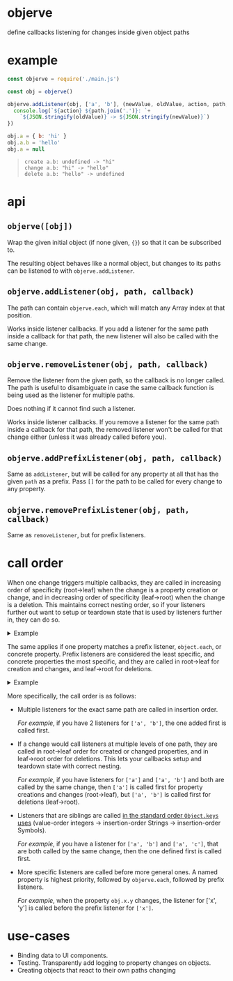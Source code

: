 # objerve

define callbacks listening for changes inside given object paths

# example

<!-- !test program node -->

<!-- !test in first example -->
```js
const objerve = require('./main.js')

const obj = objerve()

objerve.addListener(obj, ['a', 'b'], (newValue, oldValue, action, path, obj) => {
  console.log(`${action} ${path.join('.')}: `+
    `${JSON.stringify(oldValue)} -> ${JSON.stringify(newValue)}`)
})

obj.a = { b: 'hi' }
obj.a.b = 'hello'
obj.a = null
```

<!-- !test out first example -->

> ```
> create a.b: undefined -> "hi"
> change a.b: "hi" -> "hello"
> delete a.b: "hello" -> undefined
> ```

# api

## `objerve([obj])`

Wrap the given initial object (if none given, `{}`) so that it can be
subscribed to.

The resulting object behaves like a normal object, but changes to its paths can
be listened to with `objerve.addListener`.

## `objerve.addListener(obj, path, callback)`

The path can contain `objerve.each`, which will match any Array index at that
position.

Works inside listener callbacks.  If you add a listener for the same path
inside a callback for that path, the new listener will also be called with the
same change.

## `objerve.removeListener(obj, path, callback)`

Remove the listener from the given path, so the callback is no longer called.
The path is useful to disambiguate in case the same callback function is being
used as the listener for multiple paths.

Does nothing if it cannot find such a listener.

Works inside listener callbacks.  If you remove a listener for the same path
inside a callback for that path, the removed listener won't be called for that
change either (unless it was already called before you).

## `objerve.addPrefixListener(obj, path, callback)`

Same as `addListener`, but will be called for any property at all that has the
given `path` as a prefix.  Pass `[]` for the path to be called for every change
to any property.

## `objerve.removePrefixListener(obj, path, callback)`

Same as `removeListener`, but for prefix listeners.

# call order

When one change triggers multiple callbacks, they are called in increasing
order of specificity (root→leaf) when the change is a property creation or
change, and in decreasing order of specificity (leaf→root) when the change is a
deletion.  This maintains correct nesting order, so if your listeners further
out want to setup or teardown state that is used by listeners further in, they
can do so.

<details><summary>Example</summary>

<!-- !test in call order -->
```js
const objerve = require('./main.js')
const obj = objerve()

const callback = (name) => {
  return (val, previousVal, action) => {
    console.log(`${action} ${name}`)
  }
}

objerve.addListener(obj, ['a'], callback('a'))
objerve.addListener(obj, ['a', 'b'], callback('a.b'))

obj.a = { b: 'hi' }
delete obj.a
```

<!-- !test out call order -->

> ```
> create a
> create a.b
> delete a.b
> delete a
> ```
</details>

The same applies if one property matches a prefix listener, `object.each`, or
concrete property.  Prefix listeners are considered the least specific, and
concrete properties the most specific, and they are called in root→leaf for
creation and changes, and leaf→root for deletions.

<details><summary>Example</summary>

<!-- !test in tree each call order -->
```js
const objerve = require('./main.js')
const obj = objerve([])

const callback = (name) => {
  return (val, previousVal, action) => {
    console.log(`${action} ${name}`)
  }
}

objerve.addListener(obj, ['0'], callback('index'))
objerve.addListener(obj, [objerve.each], callback('each'))
objerve.addPrefixListener(obj, [], callback('prefix'))

obj[0] = true
delete obj[0]
```
<!-- !test out tree each call order -->

> ```
> create prefix
> create each
> create index
> delete index
> delete each
> delete prefix
> ```
</details>

More specifically, the call order is as follows:

 - Multiple listeners for the exact same path are called in insertion order.

   *For example*, if you have 2 listeners for `['a', 'b']`, the one added first
   is called first.

 - If a change would call listeners at multiple levels of one path, they are
   called in root→leaf order for created or changed properties, and in
   leaf→root order for deletions.  This lets your callbacks setup and teardown
   state with correct nesting.

   *For example*, if you have listeners for `['a']` and `['a', 'b']` and both
   are called by the same change, then `['a']` is called first for property
   creations and changes (root→leaf), but `['a', 'b']` is called first for
   deletions (leaf→root).

 - Listeners that are siblings are called [in the standard order `Object.keys`
   uses](https://www.ecma-international.org/ecma-262/9.0/index.html#sec-ordinaryownpropertykeys)
   (value-order integers → insertion-order Strings → insertion-order Symbols).

   *For example*, if you have a listener for `['a', 'b']` and `['a', 'c']`,
   that are both called by the same change, then the one defined first is
   called first.

 - More specific listeners are called before more general ones.  A named
   property is highest priority, followed by `objerve.each`, followed by prefix
   listeners.

   *For example*, when the property `obj.x.y` changes, the listener for ['x',
   'y'] is called before the prefix listener for `['x']`.


# use-cases

 - Binding data to UI components.
 - Testing.  Transparently add logging to property changes on objects.
 - Creating objects that react to their own paths changing

